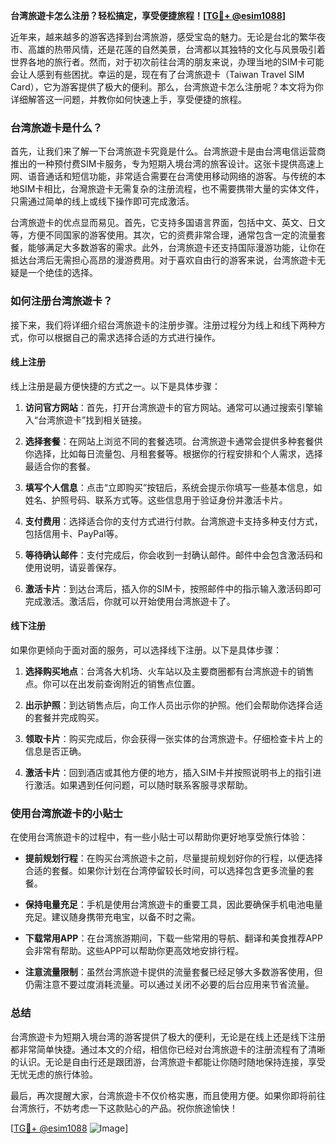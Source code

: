 **台湾旅遊卡怎么注册？轻松搞定，享受便捷旅程！[[TG💪+ @esim1088](https://t.me/s/esim1088)]**

近年来，越来越多的游客选择到台湾旅游，感受宝岛的魅力。无论是台北的繁华夜市、高雄的热带风情，还是花莲的自然美景，台湾都以其独特的文化与风景吸引着世界各地的旅行者。然而，对于初次前往台湾的朋友来说，办理当地的SIM卡可能会让人感到有些困扰。幸运的是，现在有了台湾旅遊卡（Taiwan Travel SIM Card），它为游客提供了极大的便利。那么，台湾旅遊卡怎么注册呢？本文将为你详细解答这一问题，并教你如何快速上手，享受便捷的旅程。

### 台湾旅遊卡是什么？

首先，让我们来了解一下台湾旅遊卡究竟是什么。台湾旅遊卡是由台湾电信运营商推出的一种预付费SIM卡服务，专为短期入境台湾的旅客设计。这张卡提供高速上网、语音通话和短信功能，非常适合需要在台湾使用移动网络的游客。与传统的本地SIM卡相比，台灣旅遊卡无需复杂的注册流程，也不需要携带大量的实体文件，只需通过简单的线上或线下操作即可完成激活。

台湾旅遊卡的优点显而易见。首先，它支持多国语言界面，包括中文、英文、日文等，方便不同国家的游客使用。其次，它的资费非常合理，通常包含一定的流量套餐，能够满足大多数游客的需求。此外，台湾旅遊卡还支持国际漫游功能，让你在抵达台湾后无需担心高昂的漫游费用。对于喜欢自由行的游客来说，台湾旅遊卡无疑是一个绝佳的选择。

### 如何注册台湾旅遊卡？

接下来，我们将详细介绍台湾旅遊卡的注册步骤。注册过程分为线上和线下两种方式，你可以根据自己的需求选择合适的方式进行操作。

#### 线上注册

线上注册是最方便快捷的方式之一。以下是具体步骤：

1. **访问官方网站**：首先，打开台湾旅遊卡的官方网站。通常可以通过搜索引擎输入“台湾旅遊卡”找到相关链接。
   
2. **选择套餐**：在网站上浏览不同的套餐选项。台湾旅遊卡通常会提供多种套餐供你选择，比如每日流量包、月租套餐等。根据你的行程安排和个人需求，选择最适合你的套餐。

3. **填写个人信息**：点击“立即购买”按钮后，系统会提示你填写一些基本信息，如姓名、护照号码、联系方式等。这些信息用于验证身份并激活卡片。

4. **支付费用**：选择适合你的支付方式进行付款。台湾旅遊卡支持多种支付方式，包括信用卡、PayPal等。

5. **等待确认邮件**：支付完成后，你会收到一封确认邮件。邮件中会包含激活码和使用说明，请妥善保存。

6. **激活卡片**：到达台湾后，插入你的SIM卡，按照邮件中的指示输入激活码即可完成激活。激活后，你就可以开始使用台湾旅遊卡了。

#### 线下注册

如果你更倾向于面对面的服务，可以选择线下注册。以下是具体步骤：

1. **选择购买地点**：台湾各大机场、火车站以及主要商圈都有台湾旅遊卡的销售点。你可以在出发前查询附近的销售点位置。

2. **出示护照**：到达销售点后，向工作人员出示你的护照。他们会帮助你选择合适的套餐并完成购买。

3. **领取卡片**：购买完成后，你会获得一张实体的台湾旅遊卡。仔细检查卡片上的信息是否正确。

4. **激活卡片**：回到酒店或其他方便的地方，插入SIM卡并按照说明书上的指引进行激活。如果遇到任何问题，可以随时联系客服寻求帮助。

### 使用台湾旅遊卡的小贴士

在使用台湾旅遊卡的过程中，有一些小贴士可以帮助你更好地享受旅行体验：

- **提前规划行程**：在购买台湾旅遊卡之前，尽量提前规划好你的行程，以便选择合适的套餐。如果你计划在台湾停留较长时间，可以选择包含更多流量的套餐。

- **保持电量充足**：手机是使用台湾旅遊卡的重要工具，因此要确保手机电池电量充足。建议随身携带充电宝，以备不时之需。

- **下载常用APP**：在台湾旅游期间，下载一些常用的导航、翻译和美食推荐APP会非常有帮助。这些APP可以帮助你更高效地安排行程。

- **注意流量限制**：虽然台湾旅遊卡提供的流量套餐已经足够大多数游客使用，但仍需注意不要过度消耗流量。可以通过关闭不必要的后台应用来节省流量。

### 总结

台湾旅遊卡为短期入境台湾的游客提供了极大的便利，无论是在线上还是线下注册都非常简单快捷。通过本文的介绍，相信你已经对台湾旅遊卡的注册流程有了清晰的认识。无论是自由行还是跟团游，台湾旅遊卡都能让你随时随地保持连接，享受无忧无虑的旅行体验。

最后，再次提醒大家，台湾旅遊卡不仅价格实惠，而且使用方便。如果你即将前往台湾旅行，不妨考虑一下这款贴心的产品。祝你旅途愉快！

[[TG💪+ @esim1088](https://t.me/s/esim1088) ![Image](https://i.postimg.cc/4NQfJmqS/Snipaste-2025-05-13-00-14-12.png)]
